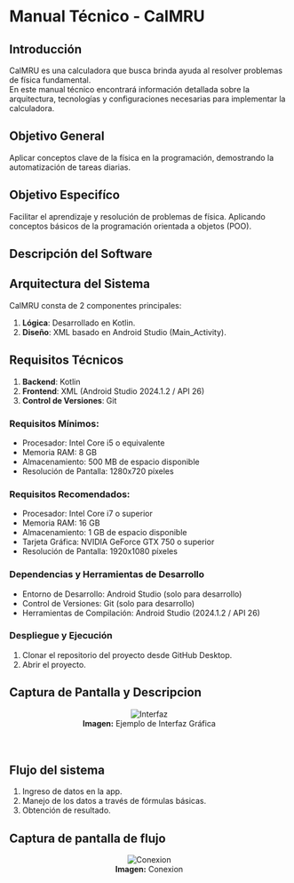 # Manual Técnico - CalMRU

## Introducción
CalMRU es una calculadora que busca brinda ayuda al resolver problemas de física fundamental. <br>
En este manual técnico encontrará información detallada sobre la arquitectura, tecnologías y configuraciones necesarias para implementar la calculadora.

## Objetivo General
Aplicar conceptos clave de la física en la programación, demostrando la automatización de tareas diarias.

## Objetivo Especifíco
Facilitar el aprendizaje y resolución de problemas de física. Aplicando conceptos básicos de la programación orientada a objetos (POO).

## Descripción del Software

## Arquitectura del Sistema
CalMRU consta de 2 componentes principales:
1. **Lógica**: Desarrollado en Kotlin.
2. **Diseño**: XML basado en Android Studio (Main_Activity).

## Requisitos Técnicos
1. **Backend**: Kotlin
2. **Frontend**: XML (Android Studio 2024.1.2 / API 26)
3. **Control de Versiones**: Git

### Requisitos Mínimos:
- Procesador: Intel Core i5 o equivalente
- Memoria RAM: 	8 GB
- Almacenamiento: 500 MB de espacio disponible
- Resolución de Pantalla: 1280x720 píxeles

### Requisitos Recomendados:
- Procesador: Intel Core i7 o superior
- Memoria RAM: 16 GB
- Almacenamiento: 1 GB de espacio disponible
- Tarjeta Gráfica: NVIDIA GeForce GTX 750 o superior
- Resolución de Pantalla: 1920x1080 píxeles

### Dependencias y Herramientas de Desarrollo
- Entorno de Desarrollo: Android Studio (solo para desarrollo)
- Control de Versiones: Git (solo para desarrollo)
- Herramientas de Compilación: Android Studio (2024.1.2 / API 26)

### Despliegue y Ejecución
1. Clonar el repositorio del proyecto desde GitHub Desktop.
2. Abrir el proyecto.

## Captura de Pantalla y Descripcion

<div style="text-align: center;">
    <img src="https://calculadorasonline.com/wp-content/uploads/2020/11/Calculadora-movimiento-rectilineo-uniformemente-acelerado.jpg" alt="Interfaz">
    <br>
    <strong>Imagen:</strong> Ejemplo de Interfaz Gráfica
</div>
<br><br>


## Flujo del sistema
1. Ingreso de datos en la app.
2. Manejo de los datos a través de fórmulas básicas.
3. Obtención de resultado.

## Captura de pantalla de flujo
<div style="text-align: center;">
    <img src= "https://libros.catedu.es/uploads/images/gallery/2022-11/flowcharts-computational-thinking-presentaciones-de-google-2.png" alt="Conexion">
    <br>
    <strong>Imagen:</strong> Conexion
</div>
<br><br>
